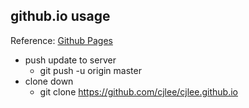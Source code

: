 ## github.io usage
Reference: [Github Pages](https://pages.github.com/#user-site)
- push update to server
  - git push -u origin master
- clone down
  - git clone https://github.com/cjlee/cjlee.github.io


